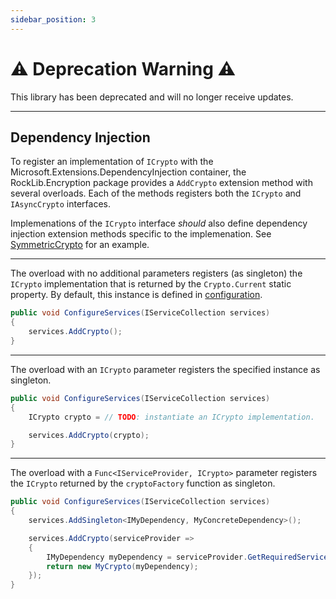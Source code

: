 ```yaml
---
sidebar_position: 3
---
```


# :warning: Deprecation Warning :warning:

This library has been deprecated and will no longer receive updates.

---

## Dependency Injection

To register an implementation of `ICrypto` with the Microsoft.Extensions.DependencyInjection container, the RockLib.Encryption package provides a `AddCrypto` extension method with several overloads. Each of the methods registers both the `ICrypto` and `IAsyncCrypto` interfaces.

Implemenations of the `ICrypto` interface *should* also define dependency injection extension methods specific to the implemenation. See [SymmetricCrypto](Implementations.md#symmetriccrypto-class) for an example.

---

The overload with no additional parameters registers (as singleton) the `ICrypto` implementation that is returned by the `Crypto.Current` static property. By default, this instance is defined in [configuration](Crypto.md#configuration).

```csharp
public void ConfigureServices(IServiceCollection services)
{
    services.AddCrypto();
}
```

---

The overload with an `ICrypto` parameter registers the specified instance as singleton.

```csharp
public void ConfigureServices(IServiceCollection services)
{
    ICrypto crypto = // TODO: instantiate an ICrypto implementation.

    services.AddCrypto(crypto);
}
```

---

The overload with a `Func<IServiceProvider, ICrypto>` parameter registers the `ICrypto` returned by the `cryptoFactory` function as singleton.

```csharp
public void ConfigureServices(IServiceCollection services)
{
    services.AddSingleton<IMyDependency, MyConcreteDependency>();

    services.AddCrypto(serviceProvider =>
    {
        IMyDependency myDependency = serviceProvider.GetRequiredService<IMyDependency>();
        return new MyCrypto(myDependency);
    });
}
```
